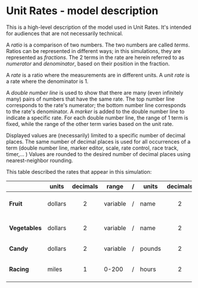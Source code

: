 # Unit Rates - model description

This is a high-level description of the model used in Unit Rates. It's intended for audiences
that are not necessarily technical.

A *ratio* is a comparison of two numbers. The two numbers are called *terms*. Ratios can be represented in different 
ways; in this simulations, they are represented as *fractions*.  The 2 terms in the rate are herein referred to as 
*numerator* and *denominator*, based on their position in the fraction. 

A *rate* is a ratio where the measurements are in different units. A *unit rate* is a rate where the denominator is 1.

A *double number line* is used to show that there are many (even infinitely many) pairs of numbers that have
the same rate.  The top number line corresponds to the rate's numerator; the bottom number line corresponds to
the rate's denominator.  A *marker* is added to the double number line to indicate a specific rate. For each double 
number line, the range of 1 term is fixed, while the range of the other term varies based on the unit rate.
 
Displayed values are (necessarily) limited to a specific number of decimal places. The same number of decimal places
is used for all occurrences of a term (double number line, marker editor, scale, rate control, race track, timer,... )
Values are rounded to the desired number of decimal places using nearest-neighbor rounding.  

This table described the rates that appear in this simulation:

|           | units | decimals | range | / | units |  decimals | range  | example |
| --------- | ----- |:-----:| ---- | --- | ---- |:-----:| ----- | ----- |
| **Fruit**  | dollars  | 2 | variable | / | name | 2 | 0-16 | $5.00 / 2 Apples |
| **Vegetables** | dollars  | 2 | variable | / | name | 2 | 0-16 | $3.25 / 10 Carrots |
| **Candy**     | dollars  | 2 | variable | / | pounds | 2 | 0-1.6 | $1.25 / 1 pound |
| **Racing**    | miles | 1 | 0-200    | / | hours | 2 | variable  | 100 miles / 3 hours |

